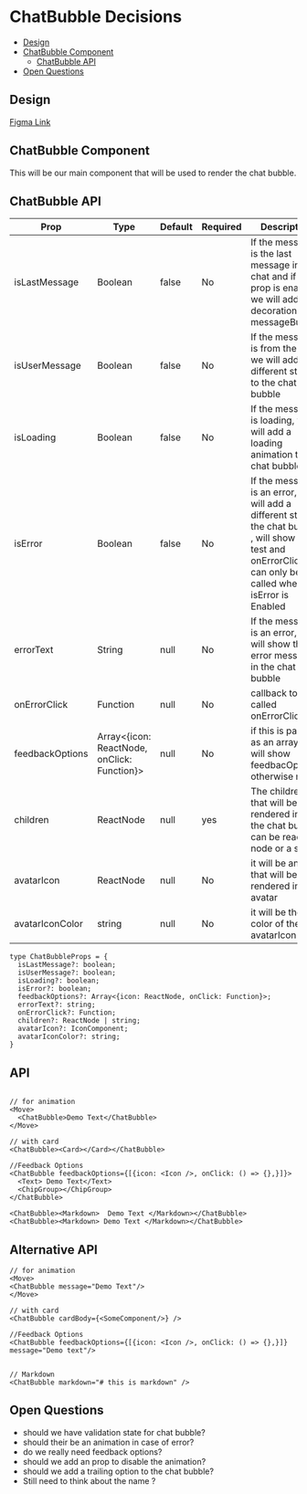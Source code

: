 # ChatBubble Decisions

- [Design](#design)
- [ChatBubble Component](#ChatBubble-component)
  - [ChatBubble API](#ChatBubble-api)
- [Open Questions](#open-questions)

## Design

[Figma Link](https://www.figma.com/design/jubmQL9Z8V7881ayUD95ps/Blade-DSL?node-id=100413-32686&t=n9A7LztwEkIsly3v-0) 

## ChatBubble Component

This will be our main component that will be used to render the chat bubble.

## ChatBubble API

| Prop          | Type      | Default | Required | Description                                                                                                                       |
| ------------- | --------- | ------- | -------- | --------------------------------------------------------------------------------------------------------------------------------- |
| isLastMessage | Boolean   | false   | No       | If the message is the last message in the chat  and if this prop is enabled we will add decorations messageBubble |
| isUserMessage | Boolean   | false   | No       | If the message is from the user, we will add a different styles to the chat bubble                                                |
| isLoading     | Boolean   | false   | No       | If the message is loading, we will add a loading animation to the chat bubble                                                     |
| isError       | Boolean   | false   | No       | If the message is an error, we will add a different style to the chat bubble ,  will show error test and onErrorClick can only be called when isError is Enabled                                                 |
| errorText    | String    | null    | No       | If the message is an error, we will show the error message in the chat bubble                                                     |
| onErrorClick | Function | null    | No       | callback to be called onErrorClick          |
| feedbackOptions | Array<{icon: ReactNode, onClick: Function}> | null | No | if this is passed as an array, we will show feedbacOptions, otherwise not        |
| children      | ReactNode | null     | yes       | The children that will be rendered inside the chat bubble. can  be react node or a string                                                                      |
| avatarIcon        | ReactNode | null    | No       | it will be an Icon that will be rendered inside avatar                                      |
| avatarIconColor        | string | null    | No       | it will be the color of the avatarIcon                                      |

```tsx
type ChatBubbleProps = {
  isLastMessage?: boolean;
  isUserMessage?: boolean;
  isLoading?: boolean;
  isError?: boolean;  
  feedbackOptions?: Array<{icon: ReactNode, onClick: Function}>;
  errorText?: string;
  onErrorClick?: Function;
  children?: ReactNode | string;
  avatarIcon?: IconComponent; 
  avatarIconColor?: string;
}
```

## API 
```tsx

// for animation
<Move>
  <ChatBubble>Demo Text</ChatBubble>
</Move>

// with card
<ChatBubble><Card></Card></ChatBubble>

//Feedback Options 
<ChatBubble feedbackOptions={[{icon: <Icon />, onClick: () => {},}]}>
  <Text> Demo Text</Text>
  <ChipGroup></ChipGroup>
</ChatBubble>

<ChatBubble><Markdown>  Demo Text </Markdown></ChatBubble>
<ChatBubble><Markdown> Demo Text </Markdown></ChatBubble>
````


## Alternative API

```tsx
// for animation
<Move>
<ChatBubble message="Demo Text"/>
</Move>

// with card
<ChatBubble cardBody={<SomeComponent/>} />

//Feedback Options 
<ChatBubble feedbackOptions={[{icon: <Icon />, onClick: () => {},}]} message="Demo text"/>


// Markdown
<ChatBubble markdown="# this is markdown" />
```


## Open Questions
- should we have validation state for chat bubble?
- should their be an animation in case of error?
- do we really need feedback options?
- should we add an prop to disable the animation?
- should we add a trailing option to the chat bubble?
- Still need to think about the name ?